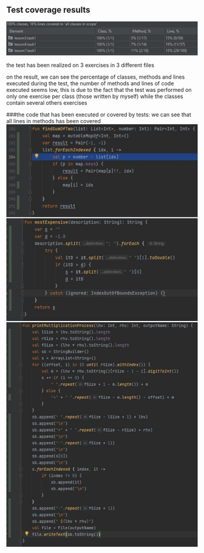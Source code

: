 ## Test coverage results
![](../img/coverage.jpg)

the test has been realized on 3 exercises in 3 different files

on the result, we can see the percentage of classes, methods and lines executed during the test,
the number of methods and lines of code executed seems low, this is due to the fact that the 
test was performed on only one exercise per class (those written by myself) while the classes 
contain several others exercises

###the code that has been executed or covered by tests: 
 we can see that all lines in methods has been covered
 ![](../img/findSumOfTwoCoverage.jpg)
 ![](../img/mostExpensiveCoverage.jpg)
 ![](../img/printMultiplicationProcessCoverage.jpg)